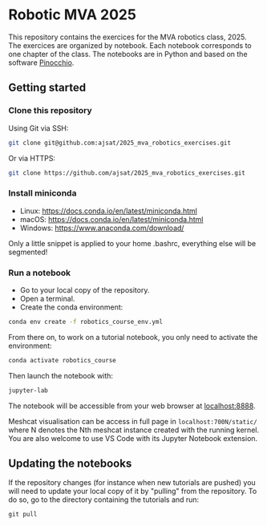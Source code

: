 # Robotic MVA 2025

This repository contains the exercices for the MVA robotics class, 2025.
The exercices are organized by notebook. Each notebook corresponds to one chapter of the class.
The notebooks are in Python and based on the software [Pinocchio](https://github.com/stack-of-tasks/pinocchio).

## Getting started

### Clone this repository

Using Git via SSH:

```bash
git clone git@github.com:ajsat/2025_mva_robotics_exercises.git
```

Or via HTTPS:

```bash
git clone https://github.com/ajsat/2025_mva_robotics_exercises.git
```

### Install miniconda

- Linux: https://docs.conda.io/en/latest/miniconda.html
- macOS: https://docs.conda.io/en/latest/miniconda.html
- Windows: https://www.anaconda.com/download/

Only a little snippet is applied to your home .bashrc, everything else will be segmented!

### Run a notebook

- Go to your local copy of the repository.
- Open a terminal.
- Create the conda environment:

```bash
conda env create -f robotics_course_env.yml
```

From there on, to work on a tutorial notebook, you only need to activate the environment:

```bash
conda activate robotics_course
```

Then launch the notebook with:

```bash
jupyter-lab
```

The notebook will be accessible from your web browser at [localhost:8888](http://localhost:8888).

Meshcat visualisation can be access in full page in `localhost:700N/static/` where N denotes the Nth meshcat instance created with the running kernel. You are also welcome to use VS Code with its Jupyter Notebook extension. 

## Updating the notebooks

If the repository changes (for instance when new tutorials are pushed) you will need to update your local copy of it by "pulling" from the repository. To do so, go to the directory containing the tutorials and run:

```
git pull
```
